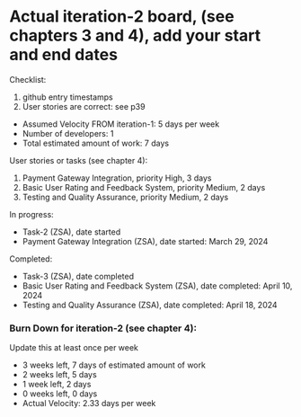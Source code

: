 # Actual iteration-2 board, (see chapters 3 and 4), add your start and end dates 

Checklist: 
1. github entry timestamps
2. User stories are correct: see p39

* Assumed Velocity FROM iteration-1: 5 days per week
* Number of developers: 1
* Total estimated amount of work: 7 days

User stories or tasks (see chapter 4):
1. Payment Gateway Integration, priority High, 3 days
2. Basic User Rating and Feedback System, priority Medium, 2 days
3. Testing and Quality Assurance, priority Medium, 2 days

In progress:
* Task-2 (ZSA), date started
* Payment Gateway Integration (ZSA), date started: March 29, 2024

Completed:
* Task-3 (ZSA), date completed
* Basic User Rating and Feedback System (ZSA), date completed: April 10, 2024
* Testing and Quality Assurance (ZSA), date completed: April 18, 2024

### Burn Down for iteration-2 (see chapter 4):
Update this at least once per week
* 3 weeks left, 7 days of estimated amount of work
* 2 weeks left, 5 days
* 1 week left, 2 days
* 0 weeks left, 0 days
* Actual Velocity: 2.33 days per week 